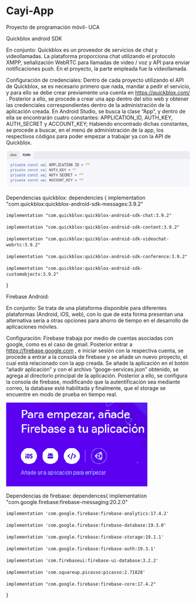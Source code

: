 # Cayi-App
Proyecto de programación móvil- UCA

Quickblox android SDK

En conjunto:
Quickblox es un proveedor de servicios de chat y videollamadas. La plataforma proporciona chat utilizando el protocolo XMPP, señalización WebRTC para llamadas de video / voz y API para enviar notificaciones push. En el proyecto, la parte empleada fue la videollamada.

Configuración de credenciales:
Dentro de cada proyecto utilizando el API de Quickblox, se es necesario primero que nada, mandar a pedir el servicio, y para ello se debe crear previamente una cuenta en https://quickblox.com/ .
Posterior a ello, se procede a crear una app dentro del sitio web y obtener las credenciales correspondientes dentro de la administración de la aplicación creada.
En Android Studio, se busca la clase “App”, y dentro de ella se encontrarán cuatro constantes: APPLICATION_ID, AUTH_KEY, AUTH_SECRET y ACCOUNT_KEY; Habiendo encontrado dichas constantes, se procede a buscar, en el menú de administración de la app, los respectivos códigos para poder empezar a trabajar ya con la API de Quickblox.

![alt text](https://raw.githubusercontent.com/Valle120899/Cayi-App/master/Quick.jpg)

Dependencias quickblox:
dependencies {
    implementation "com.quickblox:quickblox-android-sdk-messages:3.9.2"
    
    implementation "com.quickblox:quickblox-android-sdk-chat:3.9.2"
    
    implementation "com.quickblox:quickblox-android-sdk-content:3.9.2"
    
    implementation "com.quickblox:quickblox-android-sdk-videochat-webrtc:3.9.2"
    
    implementation "com.quickblox:quickblox-android-sdk-conference:3.9.2"
    
    implementation "com.quickblox:quickblox-android-sdk-customobjects:3.9.2"
    
}

Firebase Android:

En conjunto:
Se trata de una plataforma disponible para diferentes plataformas (Android, iOS, web), con lo que de esta forma presentan una alternativa seria a otras opciones para ahorro de tiempo en el desarrollo de aplicaciones móviles.

Configuración:
Firebase trabaja por medio de cuentas asociadas con google, como es el caso de gmail. Posterior entrar a https://firebase.google.com , e iniciar sesión con la respectiva cuenta, se procede a entrar a la consola de firebase y se añade un nuevo proyecto, el cual está relacionado con la app creada.
Se añade la aplicación en el botón “añadir aplicación” y con el archivo “googe-services.json” obtenido, se agrega al directorio principal de la aplicación.
Posterior a ello, se configura la consola de firebase, modificando que la autentificación sea mediante correo, la database esté habilitada y finalmente, que el storage se encuentre en modo de prueba en tiempo real.

![alt text](https://raw.githubusercontent.com/Valle120899/Cayi-App/master/firebase.jpg)

Dependencias de firebase:
dependences{
    implementation "com.google.firebase:firebase-messaging:20.2.0"
    
    implementation 'com.google.firebase:firebase-analytics:17.4.2'
    
    implementation 'com.google.firebase:firebase-database:19.3.0'
    
    implementation 'com.google.firebase:firebase-storage:19.1.1'
    
    implementation 'com.google.firebase:firebase-auth:19.3.1'
    
    implementation 'com.firebaseui:firebase-ui-database:3.2.2'
    
    implementation 'com.squareup.picasso:picasso:2.71828'
    
    implementation "com.google.firebase:firebase-core:17.4.2"
    
}

